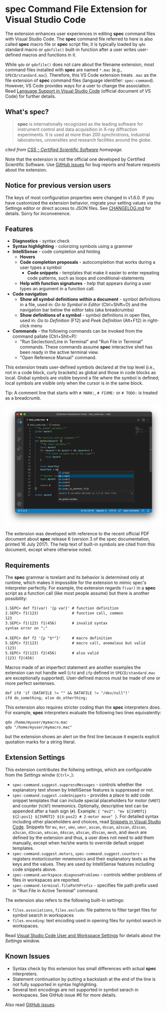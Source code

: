 # __spec__ Command File Extension for Visual Studio Code

The extension enhances user experiences in editing __spec__ command files with Visual Studio Code.
The __spec__ command file referred to here is also called __spec__ macro file or __spec__ script file; it is typically loaded by `qdo` standard macro or `qdofile()` built-in function after a user writes user-defined macros and functions in it.

While `qdo` or `qdofile()` does not care about the filename extension, most command files installed with __spec__ are named `*.mac` (e.g., `SPECD/standard.mac`).
Therefore, this VS Code extension treats `.mac` as the file extension of __spec__ command files (language identifier: `spec-command`).
However, VS Code provides ways for a user to change the association.
Read [Language Support in Visual Studio Code](https://code.visualstudio.com/docs/languages/overview) (official document of VS Code) for further details.

## What's __spec__?

> __spec__ is internationally recognized as the leading software for instrument control and data acquisition in X-ray diffraction experiments.
> It is used at more than 200 synchrotrons, industrial laboratories, universities and research facilities around the globe.

_cited from [CSS - Certified Scientific Software](https://www.certif.com) homepage._

Note that the extension is not the official one developed by Certified Scientific Software.
Use [GitHub issues](https://github.com/fujidana/vscode-spec-command/issues) for bug reports and feature requests about the extension.

## Notice for previous version users

The keys of most configuration properties were changed in v1.6.0.
If you have customized the extension behavior, migrate your setting values via the Settings editor or direct access to JSON files.
See [CHANGELOG.md](CHANGELOG.md) for details.
Sorry for inconvenence.

## Features

* __Diagnostics__ - syntax check
* __Syntax highlighting__ - colorizing symbols using a grammer
* __IntelliSense__ - code completion and hinting
  * __Hovers__
  * __Code completion proposals__ - autocompletion that works during a user types a symbol
    * __Code snippets__ - templates that make it easier to enter repeating code patterns, such as loops and conditional-statements
  * __Help with function signatures__ - help that appears during a user types an argument in a function call.
* __Code navigation__
  * __Show all symbol definitions within a document__ - symbol definitions in a file, used in: _Go to Symbol in Editor_ (Ctrl+Shift+O) and the navigation bar below the editor tabs (aka breadcrumbs)
  * __Show definitions of a symbol__ - symbol definitions in open files, used in: _Go to Definition_ (F12) and _Peek Definition_ (Alt+F12) in right-click menu
* __Commands__ - the following commands can be invoked from the command pallate (Ctrl+Shit+P):
  * "Run Seclection/Line in Terminal" and "Run File in Terminal" commands. These commands assume __spec__ interactive shell has been ready in the active terminal view.
  * "Open Reference Manual" command.

This extension treats user-defined symbols declared at the top level (i.e., not in a code block, curly brackets) as global and those in code blocks as local.
Global symbols are visible beyond a file where the symbol is defined; local symbols are visible only when the cursor is in the same block.

Tip: A comment line that starts with `# MARK:`, `# FIXME:` or `# TODO:` is treated as a breadcrumb.

![screenshot of the hover](resources/screenshot.png "hover demo")

The extension was developed with reference to the recent official PDF document about __spec__ release 6 (version 3 of the spec documentation, printed 16 July 2017).
The help text of built-in symbols are cited from this document, except where otherwise noted.

## Requirements

The __spec__ grammar is torelant and its behavior is determined only at runtime, which makes it impossible for the extension to mimic spec's interpreter perfectly.
For example, the extension regards `f(var)` in a __spec__ script as a function call (like most people assume) but there is another possibility:

```
1.SEPC> def f1(var) '{p var}' # function definition
2.SEPC> f1(123)               # function call, common
123
3.SEPC> f1(123) f1(456)       # invalid syntax
syntax error on ";"

4.SEPC> def f2 '{p "$*"}'     # macro definition
5.SEPC> f2(123)               # macro call, anomalous but valid
(123)
5.SEPC> f2(123) f2(456)       # also valid
(123) f2(456)
```

Macros made of an imperfect statement are another examples the extension can not handle well
(`ifd` and `ifp` defined in `SPECD/standard.mac` are exceptionally supported).
User-defined macros must be made of one or more perfect sentenses.

```
def ifd 'if (DATAFILE != "" && DATAFILE != "/dev/null")'
ifd do_something; else do_otherthing;
```

This extension also requires stricter coding than the __spec__ interpreters does.
For example, __spec__ interpreters evaluate the following two lines equivalently:

```
qdo /home/myuser/mymacro.mac
qdo "/home/myuser/mymacro.mac"
```

but the extension shows an alert on the first line because it expects explicit quotation marks for a string literal.

## Extension Settings

This extension contributes the follwing settings, which are configurable from the _Settings_ windw (`Ctrl+,`):

* `spec-command.suggest.suppressMessages` - controls whether the explanatory text shown by IntelliSense features is suppressed or not.
* `spec-command.suggest.codeSnippets` - provides a place to add code snippet templates that can include special placeholders for motor (`%MOT`) and counter (`%CNT`) mnemonics. Optionally, descriptive text can be appended after a hash sign (`#`). Example: `{ "mv2": "mv ${1%MOT1} ${2:pos1} ${3%MOT2} ${4:pos2} # 2-motor move" }`. For detailed syntax including other placeholders and choices, read [Snippets in Visual Studio Code](https://code.visualstudio.com/docs/editor/userdefinedsnippets). Snippets for `mv`, `mvr`, `umv`, `umvr`, `ascan`, `dscan`, `a2scan`, `d2scan`, `a3scan`, `d3scan`, `a4scan`, `d4scan`,  `a5scan`, `d5scan`, `mesh`, and `dmesh` are defined by the extension and thus, a user does not need to add them manually, except when he/she wants to override default snippet templates.
* `spec-command.suggest.motors`, `spec-command.suggest.counters` - registers motor/counter mnemonics and their explanatory texts as the keys and the values. They are used by IntelliSense features including code snippets above.
* `spec-command.workspace.diagnoseProblems` - controls whther problems of files in workspaces are reported.
* `spec-command.terminal.filePathPrefix` - specifies file path prefix used in "Run File in Active Terminal" command.

The extension also refers to the following built-in settings:

* `files.associations`, `files.exclude`: file patterns to filter target files for symbol search in workspaces
* `files.encoding`: text encoding used in opening files for symbol search in workspaces.

Read [Visual Studio Code User and Workspace Settings](https://code.visualstudio.com/docs/getstarted/settings) for details about the _Settings_ window.

## Known Issues

* Syntax check by this extension has small differences with actual __spec__ interpreters.
* Statement continuation by putting a backslash at the end of the line is not fully supported in syntax highlighting.
* Several text encodings are not supported in symbol serach in workspaces. See GitHub issue #6 for more details.

Also read [GitHub issues](https://github.com/fujidana/vscode-spec-cmmand/issues).
